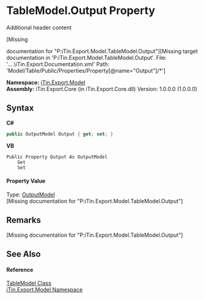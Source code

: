 # TableModel.Output Property 
Additional header content 

\[Missing <summary> documentation for "P:iTin.Export.Model.TableModel.Output"\]\[Missing <include> target documentation in 'P:iTin.Export.Model.TableModel.Output'.  File: '..\..\iTin.Export.Documentation.xml' Path: 'Model/Table/Public/Properties/Property[@name="Output"]/*'\]

**Namespace:**&nbsp;<a href="N_iTin_Export_Model">iTin.Export.Model</a><br />**Assembly:**&nbsp;iTin.Export.Core (in iTin.Export.Core.dll) Version: 1.0.0.0 (1.0.0.0)

## Syntax

**C#**<br />
``` C#
public OutputModel Output { get; set; }
```

**VB**<br />
``` VB
Public Property Output As OutputModel
	Get
	Set
```


#### Property Value
Type: <a href="T_iTin_Export_Model_OutputModel">OutputModel</a><br />\[Missing <value> documentation for "P:iTin.Export.Model.TableModel.Output"\]

## Remarks
\[Missing <remarks> documentation for "P:iTin.Export.Model.TableModel.Output"\]

## See Also


#### Reference
<a href="T_iTin_Export_Model_TableModel">TableModel Class</a><br /><a href="N_iTin_Export_Model">iTin.Export.Model Namespace</a><br />
